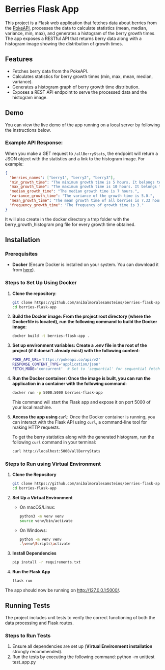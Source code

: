 # Berries Flask App

This project is a Flask web application that fetches data about berries from the [PokeAPI](https://pokeapi.co/), processes the data to calculate statistics (mean, median, variance, min, max), and generates a histogram of the berry growth times. The app exposes a RESTful API that returns berry data along with a histogram image showing the distribution of growth times.

## Features

- Fetches berry data from the PokeAPI.
- Calculates statistics for berry growth times (min, max, mean, median, variance).
- Generates a histogram graph of berry growth time distribution.
- Exposes a REST API endpoint to serve the processed data and the histogram image.

## Demo

You can view the live demo of the app running on a local server by following the instructions below.

### Example API Response:

When you make a GET request to `/allBerryStats`, the endpoint will return a JSON object with the statistics and a link to the histogram image. For example:

```json
{
  "berries_names": ["berry1", "berry2", "berry3"],
  "min_growth_time": "The minimum growth time is 5 hours. It belongs to the berry2 berry.",
  "max_growth_time": "The maximum growth time is 10 hours. It belongs to the berry1 berry.",
  "median_growth_time": "The median growth time is 7 hours.",
  "variance_growth_time": "The variance of the growth time is 5.0.",
  "mean_growth_time": "The mean growth time of all berries is 7.33 hours.",
  "frequency_growth_time": "The frequency of growth time is 3."
}
```
It will also create in the docker directory a tmp folder with the berry_growth_histogram png file for every growth time obtained.

## Installation

### Prerequisites

- **Docker** (Ensure Docker is installed on your system. You can download it from [here](https://www.docker.com/get-started)).

### Steps to Set Up Using Docker

1. **Clone the repository**:
   ```bash
   git clone https://github.com/anibalmoralesamsteins/berries-flask-app.git
   cd berries-flask-app
   ```
   
2. **Build the Docker image: From the project root directory (where the Dockerfile is located), run the following command to build the Docker image**:
    ```bash
    docker build -t berries-flask-app .
    ```

3. **Set up environment variables: Create a .env file in the root of the project (if it doesn't already exist) with the following content**:

     ```bash
    POKE_API_URL='https://pokeapi.co/api/v2'
    RESPONSE_CONTENT_TYPE='application/json'
    FETCH_MODE='concurrent'  # Set to 'sequential' for sequential fetching
     ```
4. **Run the Docker container: Once the image is built, you can run the application in a container with the following command**:

   ```bash
   docker run -p 5000:5000 berries-flask-app
   ```
    This command will start the Flask app and expose it on port 5000 of your local machine.

5. **Access the app using `curl`**:
   Once the Docker container is running, you can interact with the Flask API using `curl`, a command-line tool for making HTTP requests.

   To get the berry statistics along with the generated histogram, run the following `curl` command in your terminal:

   ```bash
   curl http://localhost:5000/allBerryStats
   ```

### Steps to Run using Virtual Environment

1. **Clone the Repository**
   
   ```bash
   git clone https://github.com/anibalmoralesamsteins/berries-flask-app.git
   cd berries-flask-app
   ```
   
2. **Set Up a Virtual Environment**

   - On macOS/Linux:
     ```bash
     python3 -m venv venv
     source venv/bin/activate
     ```

   - On Windows:
     ```bash
     python -m venv venv
     .\venv\Scripts\activate
     ```
     
3. **Install Dependencies**
   
   ```bash
   pip install -r requirements.txt
   ```
     
4. **Run the Flask App**
   
   ```bash
   flask run
   ```

The app should now be running on http://127.0.0.1:5000/.

## Running Tests

The project includes unit tests to verify the correct functioning of both the data processing and Flask routes.

### Steps to Run Tests

1. Ensure all dependencies are set up (**Virtual Environment installation** strongly recommended).
2. Run the tests by executing the following command:
   python -m unittest test_app.py
